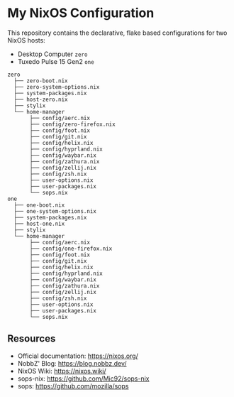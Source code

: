 # My NixOS Configuration

This repository contains the declarative, flake based configurations for two NixOS hosts:
 - Desktop Computer `zero`
 - Tuxedo Pulse 15 Gen2 `one`

```
zero
  ├── zero-boot.nix
  ├── zero-system-options.nix
  ├── system-packages.nix
  ├── host-zero.nix
  ├── stylix 
  └── home-manager
       ├── config/aerc.nix
       ├── config/zero-firefox.nix
       ├── config/foot.nix
       ├── config/git.nix
       ├── config/helix.nix
       ├── config/hyprland.nix
       ├── config/waybar.nix
       ├── config/zathura.nix
       ├── config/zellij.nix
       ├── config/zsh.nix
       ├── user-options.nix
       ├── user-packages.nix
       └── sops.nix
one
  ├── one-boot.nix
  ├── one-system-options.nix
  ├── system-packages.nix
  ├── host-one.nix
  ├── stylix 
  └── home-manager
       ├── config/aerc.nix
       ├── config/one-firefox.nix
       ├── config/foot.nix
       ├── config/git.nix
       ├── config/helix.nix
       ├── config/hyprland.nix
       ├── config/waybar.nix
       ├── config/zathura.nix
       ├── config/zellij.nix
       ├── config/zsh.nix
       ├── user-options.nix
       ├── user-packages.nix
       └── sops.nix
```

## Resources

- Official documentation: https://nixos.org/
- NobbZ' Blog: https://blog.nobbz.dev/
- NixOS Wiki: https://nixos.wiki/
- sops-nix: https://github.com/Mic92/sops-nix
- sops: https://github.com/mozilla/sops 
